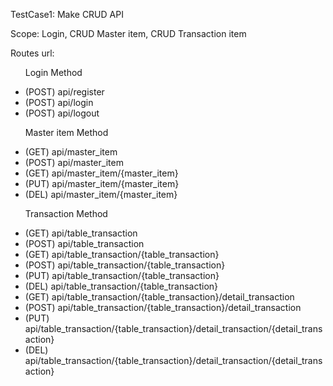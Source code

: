 <p>TestCase1: Make CRUD API </p>
<p>Scope: Login, CRUD Master item, CRUD Transaction item </p> 
<p>Routes url:</p>
<ul><p>Login Method</p>
<li>(POST) api/register</li>
<li>(POST) api/login</li>
<li>(POST) api/logout</li>
</ul>
<ul><p>Master item Method</p>
<li>(GET) api/master_item</li>
<li>(POST) api/master_item</li>
<li>(GET) api/master_item/{master_item}</li>
<li>(PUT) api/master_item/{master_item}</li>
<li>(DEL) api/master_item/{master_item}</li>
</ul>
<ul><p>Transaction Method</p>
<li>(GET) api/table_transaction</li>
<li>(POST) api/table_transaction</li>
<li>(GET) api/table_transaction/{table_transaction}</li>
<li>(POST) api/table_transaction/{table_transaction}</li>
<li>(PUT) api/table_transaction/{table_transaction}</li>
<li>(DEL) api/table_transaction/{table_transaction}</li>
<li>(GET) api/table_transaction/{table_transaction}/detail_transaction</li>
<li>(POST) api/table_transaction/{table_transaction}/detail_transaction</li>
<li>(PUT) api/table_transaction/{table_transaction}/detail_transaction/{detail_transaction}</li>
<li>(DEL) api/table_transaction/{table_transaction}/detail_transaction/{detail_transaction}</li>
</ul>
